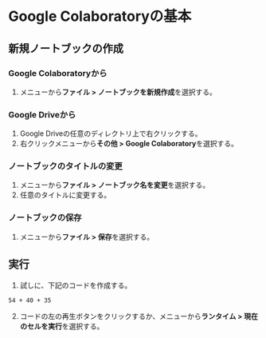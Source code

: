 # Google Colaboratoryの基本

## 新規ノートブックの作成

### Google Colaboratoryから
1. メニューから**ファイル > ノートブックを新規作成**を選択する。

### Google Driveから
1. Google Driveの任意のディレクトリ上で右クリックする。
2. 右クリックメニューから**その他 > Google Colaboratory**を選択する。

### ノートブックのタイトルの変更
1. メニューから**ファイル > ノートブック名を変更**を選択する。
2. 任意のタイトルに変更する。

### ノートブックの保存
1. メニューから**ファイル > 保存**を選択する。

## 実行
1. 試しに、下記のコードを作成する。
```
54 + 40 + 35
```
2. コードの左の再生ボタンをクリックするか、メニューから**ランタイム > 現在のセルを実行**を選択する。
